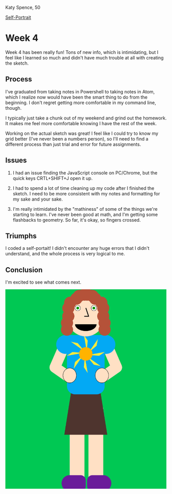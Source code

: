 Katy Spence, 50

[Self-Portrait](file:///C:/Users/Matt%20&%20Katy/Documents/Schoolwork/120-work/hw-4/index.html)
# Week 4
Week 4 has been really fun! Tons of new info, which is intimidating, but I feel like I learned so much and didn't have much trouble at all with creating the sketch.

## Process
I've graduated from taking notes in Powershell to taking notes in Atom, which I realize now would have been the smart thing to do from the beginning. I don't regret getting more comfortable in my command line, though.

I typically just take a chunk out of my weekend and grind out the homework. It makes me feel more comfortable knowing I have the rest of the week.

Working on the actual sketch was great! I feel like I could try to know my grid better (I've never been a numbers person), so I'll need to find a different process than just trial and error for future assignments.

## Issues
1. I had an issue finding the JavaScript console on PC/Chrome, but the quick keys CRTL+SHIFT+J open it up.

2. I had to spend a lot of time cleaning up my code after I finished the sketch. I need to be more consistent with my notes and formatting for my sake and your sake.

3. I'm really intimidated by the "mathiness" of some of the things we're starting to learn. I've never been good at math, and I'm getting some flashbacks to geometry. So far, it's okay, so fingers crossed.

## Triumphs
I coded a self-portait! I didn't encounter any huge errors that I didn't understand, and the whole process is very logical to me.

## Conclusion
I'm excited to see what comes next.

![Check me out.](./selfportrait.PNG)
